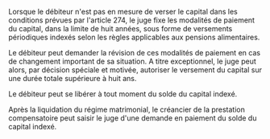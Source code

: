 Lorsque le débiteur n'est pas en mesure de verser le capital dans les conditions prévues par l'article 274, le juge fixe les modalités de paiement du capital, dans la limite de huit années, sous forme de versements périodiques indexés selon les règles applicables aux pensions alimentaires. 


Le débiteur peut demander la révision de ces modalités de paiement en cas de changement important de sa situation. A titre exceptionnel, le juge peut alors, par décision spéciale et motivée, autoriser le versement du capital sur une durée totale supérieure à huit ans. 


Le débiteur peut se libérer à tout moment du solde du capital indexé. 


Après la liquidation du régime matrimonial, le créancier de la prestation compensatoire peut saisir le juge d'une demande en paiement du solde du capital indexé.

